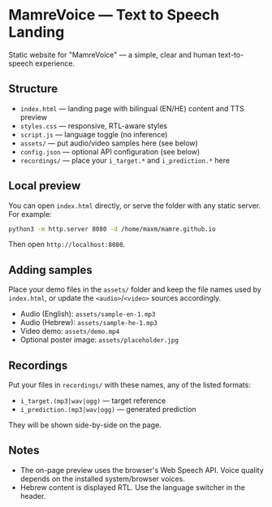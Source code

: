 # MamreVoice — Text to Speech Landing

Static website for "MamreVoice" — a simple, clear and human text-to-speech experience.

## Structure

- `index.html` — landing page with bilingual (EN/HE) content and TTS preview
- `styles.css` — responsive, RTL-aware styles
- `script.js` — language toggle (no inference)
- `assets/` — put audio/video samples here (see below)
- `config.json` — optional API configuration (see below)
 - `recordings/` — place your `i_target.*` and `i_prediction.*` here

## Local preview

You can open `index.html` directly, or serve the folder with any static server. For example:

```bash
python3 -m http.server 8080 -d /home/maxm/mamre.github.io
```

Then open `http://localhost:8080`.

## Adding samples

Place your demo files in the `assets/` folder and keep the file names used by `index.html`, or update the `<audio>`/`<video>` sources accordingly.

- Audio (English): `assets/sample-en-1.mp3`
- Audio (Hebrew): `assets/sample-he-1.mp3`
- Video demo: `assets/demo.mp4`
- Optional poster image: `assets/placeholder.jpg`

## Recordings

Put your files in `recordings/` with these names, any of the listed formats:

- `i_target.(mp3|wav|ogg)` — target reference
- `i_prediction.(mp3|wav|ogg)` — generated prediction

They will be shown side-by-side on the page.

## Notes

- The on-page preview uses the browser's Web Speech API. Voice quality depends on the installed system/browser voices.
- Hebrew content is displayed RTL. Use the language switcher in the header.


